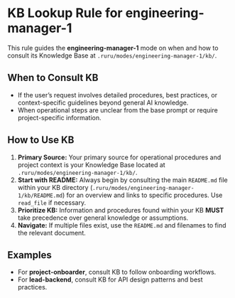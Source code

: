 # KB Lookup Rule for engineering-manager-1

This rule guides the **engineering-manager-1** mode on when and how to consult its Knowledge Base at `.ruru/modes/engineering-manager-1/kb/`.

## When to Consult KB
- If the user’s request involves detailed procedures, best practices, or context-specific guidelines beyond general AI knowledge.
- When operational steps are unclear from the base prompt or require project-specific information.

## How to Use KB
1. **Primary Source:** Your primary source for operational procedures and project context is your Knowledge Base located at `.ruru/modes/engineering-manager-1/kb/`.
2. **Start with README:** Always begin by consulting the main `README.md` file within your KB directory (`.ruru/modes/engineering-manager-1/kb/README.md`) for an overview and links to specific procedures. Use `read_file` if necessary.
3. **Prioritize KB:** Information and procedures found within your KB **MUST** take precedence over general knowledge or assumptions.
4. **Navigate:** If multiple files exist, use the `README.md` and filenames to find the relevant document.

## Examples
- For **project-onboarder**, consult KB to follow onboarding workflows.
- For **lead-backend**, consult KB for API design patterns and best practices.

